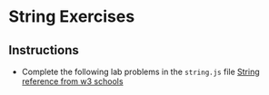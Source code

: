 # String Exercises

## Instructions
- Complete the following lab problems in the `string.js` file
[String reference from w3 schools](https://www.w3schools.com/jsref/jsref_obj_string.asp)